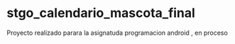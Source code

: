 # stgo_calendario_mascota_final

Proyecto realizado parara la asignatuda programacion android , en proceso 
